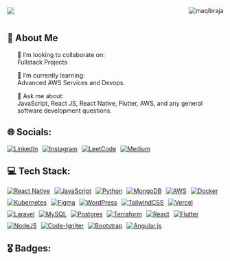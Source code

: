 <div style="display: flex; align-items: center; justify-content: space-between; flex-wrap: wrap;">
  <img src="https://user-images.githubusercontent.com/74038190/212284158-e840e285-664b-44d7-b79b-e264b5e54825.gif" style="max-width: 49%;">
  <p align="Right" style="max-width: 49%;">
    <img src="https://komarev.com/ghpvc/?username=maqibraja&label=Profile%20views&color=0e75b6&style=flat" alt="maqibraja" />
  </p>
</div>

<!--<p align="left"> <img src="https://komarev.com/ghpvc/?username=maqibraja&label=Profile%20views&color=0e75b6&style=flat" alt="maqibraja" />-->
<!--<img src="https://user-images.githubusercontent.com/74038190/225813708-98b745f2-7d22-48cf-9150-083f1b00d6c9.gif" alt="MasterHead" data-canonical-src="https://firebasestorage.googleapis.com/v0/b/flexi-coding.appspot.com/o/dempgi7-520f8d5f-63d4-4453-8822-dbc149ae27f8.gif?alt=media&amp;token=91c0c7b2-93c3-4029-b011-1a8703c5730d" style="max-width: 100%; display: inline-block;" data-target="animated-image.originalImage">-->

<h2 dir="auto">💫 About Me</h2>
<!--<img align="right" alt="Coding" width="400" src="https://cdn.dribbble.com/users/1162077/screenshots/3848914/programmer.gif">-->
<!--<ul dir="auto">
🔭 I’m currently working on:<br>
Improving cloud-based solutions and implementing microservices architecture.</ul>-->
<ul dir="auto">
👯 I’m looking to collaborate on:<br>
Fullstack Projects</li></ul>
<ul dir="auto">
🌱 I’m currently learning:<br>
Advanced AWS Services and Devops.</li></ul>
<ul dir="auto">💬 Ask me about:<br>
JavaScript, React JS, React Native, Flutter, AWS, and any general software development questions.</li></ul>
<!--<ul dir="auto">⚡ Fun fact:<br>
Demon Slayer is my favorite anime.</li></ul>-->
<!--<li>Check out my <a href="https://www.cygnus.com/" rel="nofollow">website</a> to learn more about me.</li>-->
<!--<li>Explore my <a href="https://maqibraja.hashnode.dev/" rel="nofollow">blog</a> where I share insights and learnings.</li>-->

<h2 dir="auto">🌐 Socials:</h2>

<div style="display: flex; flex-wrap: wrap; gap: 10px;">
  <a href="https://linkedin.com/in/maqibraja" target="_blank">
    <img src="https://img.shields.io/badge/LinkedIn-%230077B5.svg?logo=linkedin&logoColor=white" alt="LinkedIn">
  </a>
  <a href="https://instagram.com/m.aqib.raja" target="_blank">
    <img src="https://img.shields.io/badge/Instagram-%23E4405F.svg?logo=Instagram&logoColor=white" alt="Instagram">
  </a>
  <a href="https://leetcode.com/u/maqibraja/" target="_blank">
    <img src="https://img.shields.io/badge/LeetCode-FE7A16?logo=leetcode&logoColor=white" alt="LeetCode">
  </a>
  <a href="https://medium.com/@maqibraja" target="_blank">
    <img src="https://img.shields.io/badge/Medium-12100E?logo=medium&logoColor=white" alt="Medium">
  </a>
</div>

<h2 dir="auto">💻 Tech Stack:</h2>
<div style="display: flex; flex-wrap: wrap; gap: 10px;">
  <a href="#"><img src="https://img.shields.io/badge/react_native-%2320232a.svg?style=for-the-badge&logo=react&logoColor=%2361DAFB" alt="React Native"></a>
  <a href="#"><img src="https://img.shields.io/badge/javascript-%23323330.svg?style=for-the-badge&logo=javascript&logoColor=%23F7DF1E" alt="JavaScript"></a>
  <a href="#"><img src="https://img.shields.io/badge/python-3670A0?style=for-the-badge&logo=python&logoColor=ffdd54" alt="Python"></a>
  <a href="#"><img src="https://img.shields.io/badge/MongoDB-%234ea94b.svg?style=for-the-badge&logo=mongodb&logoColor=white" alt="MongoDB"></a>
  <a href="#"><img src="https://img.shields.io/badge/AWS-%23FF9900.svg?style=for-the-badge&logo=amazon-aws&logoColor=white" alt="AWS"></a>
  <a href="#"><img src="https://img.shields.io/badge/docker-%230db7ed.svg?style=for-the-badge&logo=docker&logoColor=white" alt="Docker"></a>
  <a href="#"><img src="https://img.shields.io/badge/kubernetes-%23326ce5.svg?style=for-the-badge&logo=kubernetes&logoColor=white" alt="Kubernetes"></a>
  <a href="#"><img src="https://img.shields.io/badge/figma-%23F24E1E.svg?style=for-the-badge&logo=figma&logoColor=white" alt="Figma"></a>
  <a href="#"><img src="https://img.shields.io/badge/WordPress-%23117AC9.svg?style=for-the-badge&logo=WordPress&logoColor=white" alt="WordPress"></a>
  <a href="#"><img src="https://img.shields.io/badge/tailwindcss-%2338B2AC.svg?style=for-the-badge&logo=tailwind-css&logoColor=white" alt="TailwindCSS"></a>
  <a href="#"><img src="https://img.shields.io/badge/vercel-%23000000.svg?style=for-the-badge&logo=vercel&logoColor=white" alt="Vercel"></a>
  <a href="#"><img src="https://img.shields.io/badge/laravel-%23FF2D20.svg?style=for-the-badge&logo=laravel&logoColor=white" alt="Laravel"></a>
  <a href="#"><img src="https://img.shields.io/badge/mysql-4479A1.svg?style=for-the-badge&logo=mysql&logoColor=white" alt="MySQL"></a>
  <a href="#"><img src="https://img.shields.io/badge/postgres-%23316192.svg?style=for-the-badge&logo=postgresql&logoColor=white" alt="Postgres"></a>
  <a href="#"><img src="https://img.shields.io/badge/terraform-%235835CC.svg?style=for-the-badge&logo=terraform&logoColor=white" alt="Terraform"></a>
  <a href="#"><img src="https://img.shields.io/badge/react-%2320232a.svg?style=for-the-badge&logo=react&logoColor=%2361DAFB" alt="React"></a>
  <a href="#"><img src="https://img.shields.io/badge/Flutter-%2302569B.svg?style=for-the-badge&logo=Flutter&logoColor=white" alt="Flutter"></a>
  <a href="#"><img src="https://img.shields.io/badge/node.js-6DA55F?style=for-the-badge&logo=node.js&logoColor=white" alt="NodeJS"></a>
  <a href="#"><img src="https://img.shields.io/badge/CodeIgniter-%23EF4223.svg?style=for-the-badge&logo=codeIgniter&logoColor=white" alt="Code-Igniter"></a>
  <a href="#"><img src="https://img.shields.io/badge/bootstrap-%238511FA.svg?style=for-the-badge&logo=bootstrap&logoColor=white" alt="Bootstrap"></a>
  <a href="#"><img src="https://img.shields.io/badge/angular.js-%23E23237.svg?style=for-the-badge&logo=angularjs&logoColor=white" alt="Angular.js"></a>
</div>

<h2 dir="auto">🎖️ Badges:</h2>
<div style="display: flex; flex-wrap: wrap; gap: 10px;">
  <a href="https://www.credly.com/badges/586b97fc-4ff
